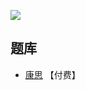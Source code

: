 ![](https://www.conceptispuzzles.com/zh/picture/11/1361.gif)

## 题库
- [康思](https://www.conceptispuzzles.com/zh/index.aspx?uri=puzzle/sudoku) 【付费】
